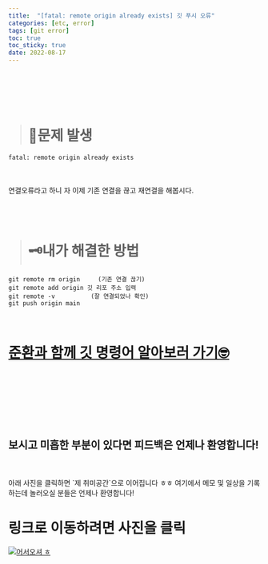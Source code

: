 ```yaml
---
title:  "[fatal: remote origin already exists] 깃 푸시 오류"
categories: [etc, error] 
tags: [git error]
toc: true
toc_sticky: true
date: 2022-08-17
---
```


<br>
<br>
<br>
<br>

> # 🚨문제 발생

```
fatal: remote origin already exists
```

<br>
<br>
연결오류라고 하니 자 이제 기존 연결을 끊고 재연결을 해봅시다.
<br>
<br>
<br>
<br>

> # 🗝내가 해결한 방법

```
git remote rm origin     (기존 연결 끊기)
git remote add origin 깃 리포 주소 입력
git remote -v          (잘 연결되었나 확인)
git push origin main
```



<br> 


# [준환과 함께 깃 명령어 알아보러 가기🤓](https://joonhwan2.github.io/posts/git-add/)

<br>
<br>
<br>
<br>
<br>
<br>

## 보시고 미흡한 부분이 있다면 피드백은 언제나 환영합니다!

<br>
<br>
아래 사진을 클릭하면 `제 취미공간`으로 이어집니다 ㅎㅎ 여기에서 메모 및 일상을 기록하는데 놀러오실 분들은 언제나 환영합니다!

<br>

# 링크로 이동하려면 사진을 클릭

[![어서오셔 ㅎ](https://encrypted-tbn0.gstatic.com/images?q=tbn:ANd9GcQk-zPB4TCuWRNJVIF0aWgniDPNJgUTdXmILg&usqp=CAU)](https://discord.gg/zkzk5xtm)